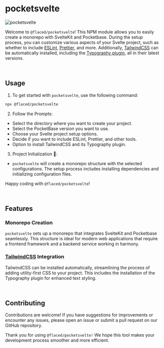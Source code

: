 # pocketsvelte

![pocketsvelte](https://flaced.b-cdn.net/pocketsvelte.webp)

Welcome to `@flaced/pocketsvelte`! This NPM module allows you to easily create a monorepo with SvelteKit and Pocketbase. During the setup process, you can customize various aspects of your Svelte project, such as whether to include [ESLint](https://eslint.org/ "ESLint's Homepage"), [Prettier](https://prettier.io/ "Prettier's Homepage"), and more. Additionally, [TailwindCSS](https://tailwindcss.com/ "TailwindCSS's Homepage") can be automatically installed, including the [Typography plugin](https://github.com/tailwindlabs/tailwindcss-typography), all in their latest versions.

<br />

## Usage

1. To get started with `pocketsvelte`, use the following command:

```bash
npx @flaced/pocketsvelte
```

2. Follow the Prompts:

- Select the directory where you want to create your project.
- Select the PocketBase version you want to use.
- Choose your Svelte project setup options.
- Decide if you want to include ESLint, Prettier, and other tools.
- Option to install TailwindCSS and its Typography plugin.

3. Project Initialization 🎉:

- `pocketsvelte` will create a monorepo structure with the selected configurations. The setup process includes installing dependencies and initializing configuration files.

Happy coding with `@flaced/pocketsvelte`!

<br />

## Features

### Monorepo Creation

`pocketsvelte` sets up a monorepo that integrates SvelteKit and Pocketbase seamlessly. This structure is ideal for modern web applications that require a frontend framework and a backend service working in harmony.

### [TailwindCSS](https://tailwindcss.com/ "TailwindCSS's Homepage") Integration

TailwindCSS can be installed automatically, streamlining the process of adding utility-first CSS to your project. This includes the installation of the Typography plugin for enhanced text styling.

<br />

## Contributing

Contributions are welcome! If you have suggestions for improvements or encounter any issues, please open an issue or submit a pull request on our GitHub repository.

Thank you for using `@flaced/pocketsvelte!` We hope this tool makes your development process smoother and more efficient.
